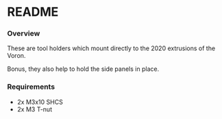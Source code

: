 # README

### Overview

These are tool holders which mount directly to the 2020 extrusions of the Voron.

Bonus, they also help to hold the side panels in place.

### Requirements

 * 2x M3x10 SHCS
 * 2x M3 T-nut

